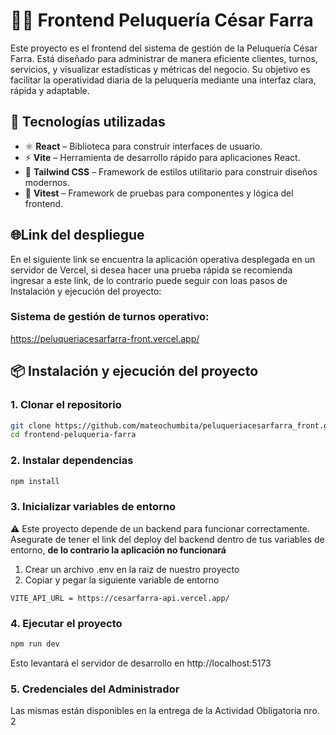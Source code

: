 # 💇‍♂️ Frontend Peluquería César Farra

Este proyecto es el frontend del sistema de gestión de la Peluquería César Farra. Está diseñado para administrar de manera eficiente clientes, turnos, servicios, y visualizar estadísticas y métricas del negocio. Su objetivo es facilitar la operatividad diaria de la peluquería mediante una interfaz clara, rápida y adaptable.

## 🚀 Tecnologías utilizadas

- ⚛️ **React** – Biblioteca para construir interfaces de usuario.
- ⚡ **Vite** – Herramienta de desarrollo rápido para aplicaciones React.
- 🎨 **Tailwind CSS** – Framework de estilos utilitario para construir diseños modernos.
- 🧪 **Vitest** – Framework de pruebas para componentes y lógica del frontend.

## 🌐Link del despliegue 
En el siguiente link se encuentra la aplicación operativa desplegada en un servidor de Vercel, si desea hacer una prueba rápida se recomienda ingresar a este link, de lo contrario puede seguir con loas pasos de Instalación y ejecución del proyecto:

### Sistema de gestión de turnos operativo:
<https://peluqueriacesarfarra-front.vercel.app/>

## 📦 Instalación y ejecución del proyecto

### 1. Clonar el repositorio

```bash
git clone https://github.com/mateochumbita/peluqueriacesarfarra_front.git
cd frontend-peluqueria-farra
```
### 2. Instalar dependencias
```bash
npm install

```
### 3. Inicializar variables de entorno
⚠️ Este proyecto depende de un backend para funcionar correctamente.
Asegurate de tener el link del deploy del backend dentro de tus variables de entorno, **de lo contrario la aplicación no funcionará**
1. Crear un archivo .env en la raiz de nuestro proyecto
2. Copiar y pegar la siguiente variable de entorno
   
```env
VITE_API_URL = https://cesarfarra-api.vercel.app/
```


### 4. Ejecutar el proyecto
```bash
npm run dev

```
Esto levantará el servidor de desarrollo en http://localhost:5173

### 5. Credenciales del Administrador
Las mismas están disponibles en la entrega de la Actividad Obligatoria nro. 2

